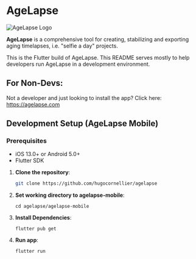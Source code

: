 # AgeLapse 

![AgeLapse Logo](https://i.imgur.com/lfC2Y4y.png)

**AgeLapse** is a comprehensive tool for creating, stabilizing and exporting aging timelapses, i.e. "selfie a day" projects.  

This is the Flutter build of AgeLapse. This README serves mostly to help developers run AgeLapse in a development environment.

## For Non-Devs:

Not a developer and just looking to install the app? Click here: https://agelapse.com

## Development Setup (AgeLapse Mobile)

### Prerequisites

- iOS 13.0+ or Android 5.0+
- Flutter SDK

1. **Clone the repository**:
   ```sh
   git clone https://github.com/hugocornellier/agelapse
   ```

2. **Set working directory to agelapse-mobile**:

   ```cd agelapse/agelapse-mobile```

3. **Install Dependencies**:

   ```flutter pub get```

4. **Run app**:

   ```flutter run```
